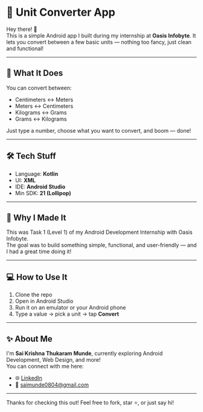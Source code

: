 # 📐 Unit Converter App

Hey there! 👋  
This is a simple Android app I built during my internship at **Oasis Infobyte**. It lets you convert between a few basic units — nothing too fancy, just clean and functional!

---

## 🚀 What It Does

You can convert between:

- Centimeters ↔ Meters  
- Meters ↔ Centimeters  
- Kilograms ↔ Grams  
- Grams ↔ Kilograms

Just type a number, choose what you want to convert, and boom — done!

---

## 🛠️ Tech Stuff

- Language: **Kotlin**
- UI: **XML**
- IDE: **Android Studio**
- Min SDK: **21 (Lollipop)**

---

## 🎯 Why I Made It

This was Task 1 (Level 1) of my Android Development Internship with Oasis Infobyte.  
The goal was to build something simple, functional, and user-friendly — and I had a great time doing it!

---

## 💻 How to Use It

1. Clone the repo  
2. Open in Android Studio  
3. Run it on an emulator or your Android phone  
4. Type a value → pick a unit → tap **Convert**

---

## ✨ About Me

I'm **Sai Krishna Thukaram Munde**, currently exploring Android Development, Web Design, and more!  
You can connect with me here:

- 🌐 [LinkedIn](https://www.linkedin.com/in/sai-krishna-munde-164b6332a)
- 📧 saimunde0804@gmail.com

---

Thanks for checking this out! Feel free to fork, star ⭐, or just say hi!
